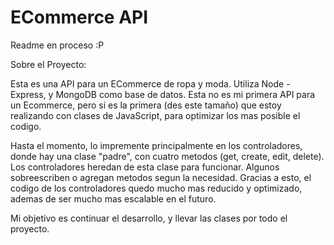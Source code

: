 # ECommerce API

Readme en proceso :P

Sobre el Proyecto:

Esta es una API para un ECommerce de ropa y moda. Utiliza Node - Express, y MongoDB como base de datos.
Esta no es mi primera API para un Ecommerce, pero si es la primera (des este tamaño) que estoy realizando con clases de JavaScript, para optimizar los mas posible el codigo.

Hasta el momento, lo impremente principalmente en los controladores, donde hay una clase "padre", con cuatro metodos (get, create, edit, delete). Los controladores heredan de esta clase para funcionar. Algunos sobreescriben o agregan metodos segun la necesidad. Gracias a esto, el codigo de los controladores quedo mucho mas reducido y optimizado, ademas de ser mucho mas escalable en el futuro.

Mi objetivo es continuar el desarrollo, y llevar las clases por todo el proyecto.